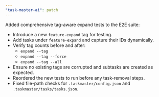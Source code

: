 ```yaml
---
"task-master-ai": patch
---
```


Added comprehensive tag-aware expand tests to the E2E suite:

- Introduce a new `feature-expand` tag for testing.
- Add tasks under `feature-expand` and capture their IDs dynamically.
- Verify tag counts before and after:
  - `expand --tag`
  - `expand --tag --force`
  - `expand --tag --all`
- Ensure no existing tags are corrupted and subtasks are created as expected.
- Reordered the new tests to run before any task-removal steps.
- Fixed file-path checks for `.taskmaster/config.json` and
  `.taskmaster/tasks/tasks.json`.
